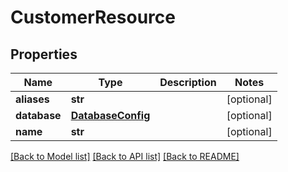 # CustomerResource

## Properties
Name | Type | Description | Notes
------------ | ------------- | ------------- | -------------
**aliases** | **str** |  | [optional] 
**database** | [**DatabaseConfig**](DatabaseConfig.md) |  | [optional] 
**name** | **str** |  | [optional] 

[[Back to Model list]](../README.md#documentation-for-models) [[Back to API list]](../README.md#documentation-for-api-endpoints) [[Back to README]](../README.md)


